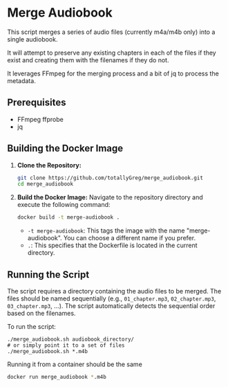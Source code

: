 # Merge Audiobook

This script merges a series of audio files (currently m4a/m4b only) into a single audiobook.

It will attempt to preserve any existing chapters in each of the files if they exist and creating them with the filenames if they do not.

It leverages FFmpeg for the merging process and a bit of jq to process the metadata.

## Prerequisites

- FFmpeg ffprobe
- jq

## Building the Docker Image

1. **Clone the Repository:**

   ```bash
   git clone https://github.com/totallyGreg/merge_audiobook.git
   cd merge_audiobook
   ```

2. **Build the Docker Image:** Navigate to the repository directory and execute the following command:

   ```bash
   docker build -t merge-audiobook .
   ```

   - `-t merge-audiobook`: This tags the image with the name "merge-audiobook". You can choose a different name if you prefer.
   - `.`: This specifies that the Dockerfile is located in the current directory.

## Running the Script

The script requires a directory containing the audio files to be merged. The files should be named sequentially (e.g., `01_chapter.mp3`, `02_chapter.mp3`, `03_chapter.mp3`, ...). The script automatically detects the sequential order based on the filenames.

To run the script:

```shell
./merge_audiobook.sh audiobook_directory/
# or simply point it to a set of files
./merge_audiobook.sh *.m4b
```

Running it from a container should be the same

```bash
docker run merge_audiobook *.m4b
```
